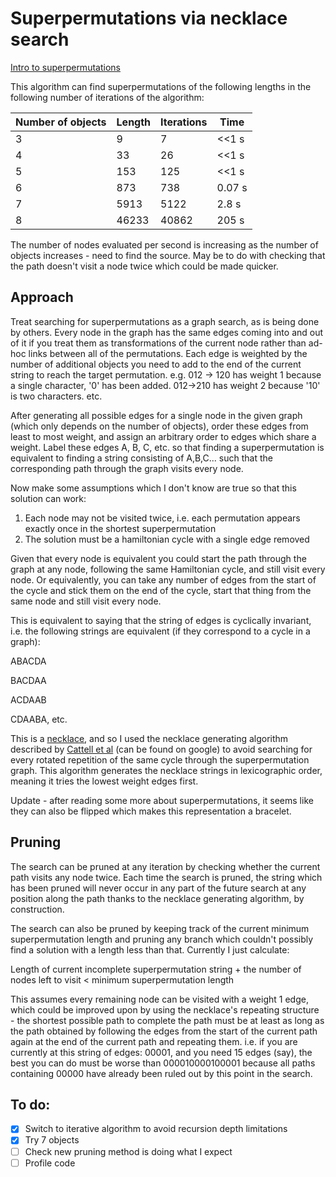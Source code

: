 # Superpermutations via necklace search
[Intro to superpermutations](https://www.youtube.com/watch?v=OZzIvl1tbPo)

This algorithm can find superpermutations of the following lengths in the following number of iterations of the algorithm:

| Number of objects | Length | Iterations | Time    |
| ----------------- | ------ | ---------- | --------|
| 3                 | 9      | 7          | <<1 s   |
| 4                 | 33     | 26         | <<1 s   |
| 5                 | 153    | 125        | <<1 s   |
| 6                 | 873    | 738        | 0.07 s  |
| 7                 | 5913   | 5122       | 2.8 s   |
| 8                 | 46233  | 40862      | 205 s   |

The number of nodes evaluated per second is increasing as the number of objects increases - need to find the source. May be to do with checking that the path doesn't visit a node twice which could be made quicker.


## Approach
Treat searching for superpermutations as a graph search, as is being done by others. Every node in the graph has the same edges coming into and out of it if you treat them as transformations of the current node rather than ad-hoc links between all of the permutations. Each edge is weighted by the number of additional objects you need to add to the end of the current string to reach the target permutation. e.g. 012 -> 120 has weight 1 because a single character, '0' has been added. 012->210 has weight 2 because '10' is two characters. etc.

After generating all possible edges for a single node in the given graph (which only depends on the number of objects), order these edges from least to most weight, and assign an arbitrary order to edges which share a weight. Label these edges A, B, C, etc. so that finding a superpermutation is equivalent to finding a string consisting of A,B,C... such that the corresponding path through the graph visits every node.

Now make some assumptions which I don't know are true so that this solution can work:
1. Each node may not be visited twice, i.e. each permutation appears exactly once in the shortest superpermutation
2. The solution must be a hamiltonian cycle with a single edge removed

Given that every node is equivalent you could start the path through the graph at any node, following the same Hamiltonian cycle, and still visit every node. Or equivalently, you can take any number of edges from the start of the cycle and stick them on the end of the cycle, start that thing from the same node and still visit every node. 

This is equivalent to saying that the string of edges is cyclically invariant, i.e. the following strings are equivalent (if they correspond to a cycle in a graph):

ABACDA

BACDAA

ACDAAB

CDAABA, etc.

This is a [necklace](http://mathworld.wolfram.com/Necklace.html), and so I used the necklace generating algorithm described by [Cattell et al](https://www.sciencedirect.com/science/article/pii/S0196677400911088) (can be found on google) to avoid searching for every rotated repetition of the same cycle through the superpermutation graph. This algorithm generates the necklace strings in lexicographic order, meaning it tries the lowest weight edges first.

Update - after reading some more about superpermutations, it seems like they can also be flipped which makes this representation a bracelet.

## Pruning
The search can be pruned at any iteration by checking whether the current path visits any node twice. Each time the search is pruned, the string which has been pruned will never occur in any part of the future search at any position along the path thanks to the necklace generating algorithm, by construction.

The search can also be pruned by keeping track of the current minimum superpermutation length and pruning any branch which couldn't possibly find a solution with a length less than that. Currently I just calculate:

Length of current incomplete superpermutation string + the number of nodes left to visit < minimum superpermutation length

This assumes every remaining node can be visited with a weight 1 edge, which could be improved upon by using the necklace's repeating structure - the shortest possible path to complete the path must be at least as long as the path obtained by following the edges from the start of the current path again at the end of the current path and repeating them. i.e. if you are currently at this string of edges: 00001, and you need 15 edges (say), the best you can do must be worse than 000010000100001 because all paths containing 00000 have already been ruled out by this point in the search. 


## To do:
- [x] Switch to iterative algorithm to avoid recursion depth limitations
- [x] Try 7 objects
- [ ] Check new pruning method is doing what I expect
- [ ] Profile code

